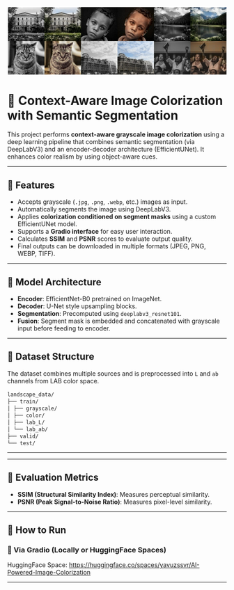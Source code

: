 ![A sample output](outputs.png)

# 🎨 Context-Aware Image Colorization with Semantic Segmentation

This project performs **context-aware grayscale image colorization** using a deep learning pipeline that combines semantic segmentation (via DeepLabV3) and an encoder-decoder architecture (EfficientUNet). It enhances color realism by using object-aware cues.

---

## 📌 Features

- Accepts grayscale (`.jpg`, `.png`, `.webp`, etc.) images as input.
- Automatically segments the image using DeepLabV3.
- Applies **colorization conditioned on segment masks** using a custom EfficientUNet model.
- Supports a **Gradio interface** for easy user interaction.
- Calculates **SSIM** and **PSNR** scores to evaluate output quality.
- Final outputs can be downloaded in multiple formats (JPEG, PNG, WEBP, TIFF).

---

## 🧠 Model Architecture

- **Encoder**: EfficientNet-B0 pretrained on ImageNet.
- **Decoder**: U-Net style upsampling blocks.
- **Segmentation**: Precomputed using `deeplabv3_resnet101`.
- **Fusion**: Segment mask is embedded and concatenated with grayscale input before feeding to encoder.

---

## 📁 Dataset Structure

The dataset combines multiple sources and is preprocessed into `L` and `ab` channels from LAB color space.

```
landscape_data/
├── train/
│ ├── grayscale/
│ ├── color/
│ ├── lab_L/
│ └── lab_ab/
├── valid/
└── test/

```
---


---

## 🧪 Evaluation Metrics

- **SSIM (Structural Similarity Index)**: Measures perceptual similarity.
- **PSNR (Peak Signal-to-Noise Ratio)**: Measures pixel-level similarity.

---

## 🚀 How to Run

### 🔗 Via Gradio (Locally or HuggingFace Spaces)

HuggingFace Space: https://huggingface.co/spaces/yavuzssvr/AI-Powered-Image-Colorization 

---



